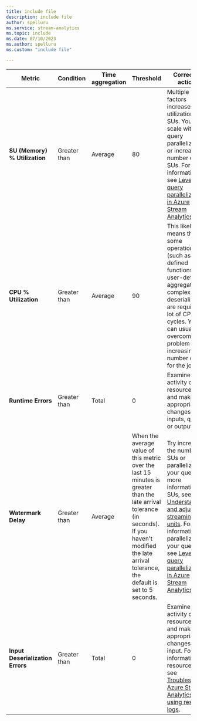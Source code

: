```yaml
---
title: include file
description: include file
author: spelluru
ms.service: stream-analytics
ms.topic: include
ms.date: 07/10/2023
ms.author: spelluru
ms.custom: "include file"

---
```


|Metric|Condition|Time aggregation|Threshold|Corrective actions|
|-|-|-|-|-|
|**SU (Memory) % Utilization**|Greater than|Average|80|Multiple factors increase the utilization of SUs. You can scale with query parallelization or increase the number of SUs. For more information, see [Leverage query parallelization in Azure Stream Analytics](../stream-analytics-parallelization.md).|
|**CPU % Utilization**|Greater than|Average|90|This likely means that some operations (such as user-defined functions, user-defined aggregates, or complex input deserialization) are requiring a lot of CPU cycles. You can usually overcome this problem by increasing the number of SUs for the job.|
|**Runtime Errors**|Greater than|Total|0|Examine the activity or resource logs and make appropriate changes to the inputs, query, or outputs.|
|**Watermark Delay**|Greater than|Average|When the average value of this metric over the last 15 minutes is greater than the late arrival tolerance (in seconds). If you haven't modified the late arrival tolerance, the default is set to 5 seconds.|Try increasing the number of SUs or parallelizing your query. For more information on SUs, see [Understand and adjust streaming units](../stream-analytics-streaming-unit-consumption.md#how-many-sus-are-required-for-a-job). For more information on parallelizing your query, see [Leverage query parallelization in Azure Stream Analytics](../stream-analytics-parallelization.md).|
|**Input Deserialization Errors**|Greater than|Total|0|Examine the activity or resource logs and make appropriate changes to the input. For more information on resource logs, see [Troubleshoot Azure Stream Analytics by using resource logs](../stream-analytics-job-diagnostic-logs.md).|
